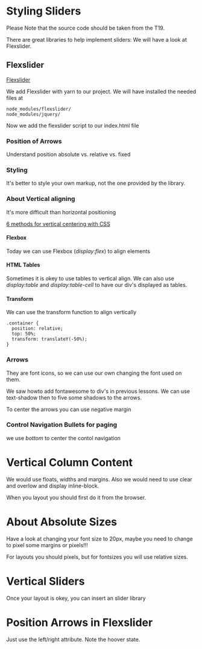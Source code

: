 # Styling Sliders

Please Note that the source code should be taken from the T19.

There are great libraries to help implement sliders: We will have a look at Flexslider.

## Flexslider

[Flexslider](https://woocommerce.com/flexslider/)

We add Flexslider with yarn to our project. We will have installed the needed files at

```
node_modules/flexslider/
node_modules/jquery/
```

Now we add the flexslider script to our index.html file

### Position of Arrows

Understand position absolute vs. relative vs. fixed

### Styling

It's better to style your own markup, not the one provided by the library.

### About Vertical aligning

It's more difficult than horizontal positioning

[6 methods for vertical centering with CSS](https://vanseodesign.com/css/vertical-centering/)

#### Flexbox

Today we can use Flexbox (*display:flex*) to align elements


#### HTML Tables

Sometimes it is okey to use tables to vertical align. We can also use *display:table* and *display:table-cell* to have our div's displayed as tables.


#### Transform

We can use the transform function to align vertically

```
.container {
  position: relative;
  top: 50%;
  transform: translateY(-50%);
}
```

### Arrows

They are font icons, so we can use our own changing the font used on them.

We saw howto add fontawesome to div's in previous lessons.
We can use text-shadow then to five some shadows to the arrows.

To center the arrows you can use negative margin

### Control Navigation Bullets for paging

we use *bottom* to center the contol navigation


# Vertical Column Content

 We would use floats, widths and margins.
 Also we would need to use clear and overlow and display inline-block.

 When you layout you should first do it from the browser.

# About Absolute Sizes

Have a look at changing your font size to 20px, maybe you need to change to pixel some margins or pixels!!!

For layouts you should pixels, but for fontsizes you will use relative sizes.

# Vertical Sliders

Once your layout is okey, you can insert an slider library

# Position Arrows in Flexslider

Just use the left/right attribute. 
Note the hoover state.
